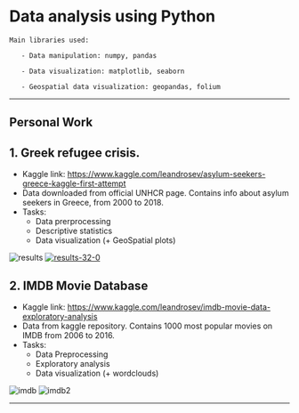 # Data analysis using Python

    Main libraries used:
    
       - Data manipulation: numpy, pandas
       
       - Data visualization: matplotlib, seaborn
       
       - Geospatial data visualization: geopandas, folium
         
- - - -
## Personal Work

## 1. Greek refugee crisis.

- Kaggle link: https://www.kaggle.com/leandrosev/asylum-seekers-greece-kaggle-first-attempt
- Data downloaded from official UNHCR page. Contains info about asylum seekers in Greece, from 2000 to 2018.
- Tasks:
   - Data prerprocessing
   - Descriptive statistics
   - Data visualization (+ GeoSpatial plots)
   
![results](https://i.ibb.co/ZNJHJkx/download-3.png)
<a href="https://ibb.co/1TYqkGn"><img src="https://i.ibb.co/gJbTxZ7/results-32-0.png" alt="results-32-0" border="0" /></a>

## 2. IMDB Movie Database

   - Kaggle link: https://www.kaggle.com/leandrosev/imdb-movie-data-exploratory-analysis
   - Data from kaggle repository. Contains 1000 most popular movies on IMDB from 2006 to 2016.
   - Tasks:
      - Data Preprocessing
      - Exploratory analysis
      - Data visualization (+ wordclouds)

![imdb](https://i.ibb.co/xjxPGWV/download-4.png)
![imdb2](https://www.kaggleusercontent.com/kf/17139256/eyJhbGciOiJkaXIiLCJlbmMiOiJBMTI4Q0JDLUhTMjU2In0..s7-z_GDtM8OvMwv8-ADmDw.IboZmpAA8l936Aa5spUfybVCAyUpXURjujIwZkmKvf-Xwl9BDaOLvqxmVeleddNA7aPjEfX9nwOoebjmPm-DGjxuauUIl1FnKm5hjTVXtTII4euhyu8Xs-lM5fD3XYx2lqHyss9jAQ3C2v0I-knDMA0wnpu8BLXKX7R3sH43FBpyuSJMuUSU2qH31q0OcsnZ-0H6nQJqKFN2cGOTcgpSyoE2Oin5J2B6HE36I4Dj-Tde1ozxyXUyTeZ_PwoP07m9-eaBNqyiu4k9EQJ_OAFPHNYhsC4apKMfOYpl_Aw8E3YT8JvsttNAHAzbYeICLy6nk-WwwAt0zlaDFSF1cAQhqSijzCJ46PcQz6vfaHctSUoWyilxklf4bkQuK8WVrnNPZsCsHvugy4eTRPzJx7YkTDqiGkHefsciZoUKEXck1DM5XB_Es0wpkfvSAjlJV_wgizqRx8uDoxVVWx0l8pyqzRZuIWfoVvg9P13NWfYQkAKYCv76Dd7GHVKGBJcNmfqYsXBY9u7K9dMw2-44sP_U3UQkbuWzDCH9ATGJS4sGjrPXDi3xVp-G7F3glN0cy2_WZu1OqFX65NnWBrop2D5i2mM6QGJmcZ1GKm9Q-Og6PtIyTqPaB2O59CBsMvBcNsUCCvmSFJWLctHFwV3gyo_7nlWq0KRcU1yt2QIaqaUewmXtU9uGpNTdYcgGrXGqznkD.IAELur6hguuK8BsIWBhOYg/__results___files/__results___71_0.png)
- - - -
